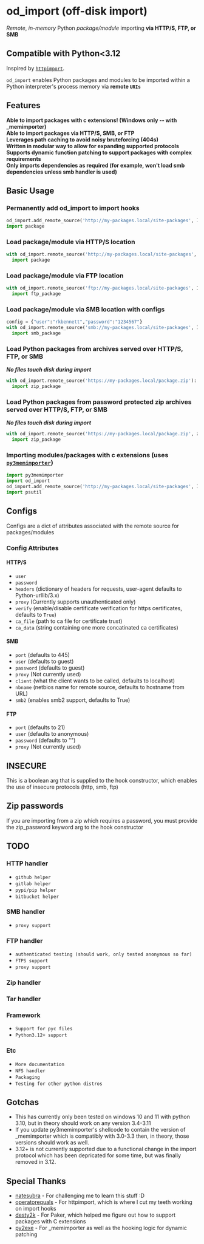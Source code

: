 # od_import (off-disk import)

_Remote_, _in-memory_ Python _package/module_ importing **via HTTP/S, FTP, or SMB**

## **Compatible with Python<3.12**

Inspired by [`httpimport`](https://github.com/operatorequals/httpimport).

`od_import` enables Python packages and modules to be imported within a Python interpreter's process memory via **remote `URIs`**

## Features

**Able to import packages with c extensions! (Windows only -- with _memimporter)**\
**Able to import packages via HTTP/S, SMB, or FTP**\
**Leverages path caching to avoid noisy bruteforcing (404s)**\
**Written in modular way to allow for expanding supported protocols**\
**Supports dynamic function patching to support packages with complex requirements**\
**Only imports dependencies as required (for example, won't load smb dependencies unless smb handler is used)**

## Basic Usage

### Permanently add od_import to import hooks

```python
od_import.add_remote_source('http://my-packages.local/site-packages', INSECURE=True)
import package
```

### Load package/module via HTTP/S location

```python
with od_import.remote_source('http://my-packages.local/site-packages', INSECURE=True):
  import package
```

### Load package/module via FTP location

```python
with od_import.remote_source('ftp://my-packages.local/site-packages', INSECURE=True):
  import ftp_package
```

### Load package/module via SMB location with configs

```python
config = {"user":"rkbennett","password":"1234567"}
with od_import.remote_source('smb://my-packages.local/site-packages', INSECURE=True, config=config):
  import smb_package
```

### Load Python packages from archives served over HTTP/S, FTP, or SMB

**_No files touch disk during import_**

```python
with od_import.remote_source('https://my-packages.local/package.zip'):
  import zip_package
```

### Load Python packages from password protected zip archives served over HTTP/S, FTP, or SMB

**_No files touch disk during import_**

```python
with od_import.remote_source('https://my-packages.local/package.zip', zip_password=b"SuperSecretPassword"):
  import zip_package
```

### Importing modules/packages with c extensions (uses [`py3memimporter`](https://github.com/rkbennett/py3memimporter))

```python
import py3memimporter
import od_import
od_import.add_remote_source('http://my-packages.local/site-packages', INSECURE=True)
import psutil
```

## Configs

Configs are a dict of attributes associated with the remote source for packages/modules

### Config Attributes

#### HTTP/S

* `user`
* `password`
* `headers` (dictionary of headers for requests, user-agent defaults to Python-urllib/3.x)
* `proxy` (Currently supports unauthenticated only)
* `verify` (enable/disable certificate verification for https certificates, defaults to `True`)
* `ca_file` (path to ca file for certificate trust)
* `ca_data` (string containing one more concatinated ca certificates)

#### SMB

* `port` (defaults to 445)
* `user` (defaults to guest)
* `password` (defaults to guest)
* `proxy` (Not currently used)
* `client` (what the client wants to be called, defaults to localhost)
* `nbname` (netbios name for remote source, defaults to hostname from URL)
* `smb2` (enables smb2 support, defaults to True)

#### FTP

* `port` (defaults to 21)
* `user` (defaults to anonymous)
* `password` (defaults to "")
* `proxy` (Not currently used)

## INSECURE

This is a boolean arg that is supplied to the hook constructor, which enables the use of insecure protocols (http, smb, ftp)

## Zip passwords

If you are importing from a zip which requires a password, you must provide the zip_password keyword arg to the hook constructor

## TODO

### HTTP handler

* `github helper`
* `gitlab helper`
* `pypi/pip helper`
* `bitbucket helper`

### SMB handler

* `proxy support`

### FTP handler

* `authenticated testing (should work, only tested anonymous so far)`
* `FTPS support`
* `proxy support`

### Zip handler

### Tar handler

### Framework

* `Support for pyc files`
* `Python3.12+ support`

### Etc

* `More documentation`
* `NFS handler`
* `Packaging`
* `Testing for other python distros`

## Gotchas

* This has currently only been tested on windows 10 and 11 with python 3.10, but in theory should work on any version 3.4-3.11
* If you update py3memimporter's shellcode to contain the version of _memimporter which is compatibly with 3.0-3.3 then, in theory, those versions should work as well.
* 3.12+ is not currently supported due to a functional change in the import protocol which has been depricated for some time, but was finally removed in 3.12.

## Special Thanks

* [natesubra](https://github.com/natesubra) - For challenging me to learn this stuff :D
* [operatorequals](https://github.com/operatorequals) - For httpimport, which is where I cut my teeth working on import hooks
* [desty2k](https://github.com/desty2k) - For Paker, which helped me figure out how to support packages with C extensions
* [py2exe](https://github.com/py2exe) - For _memimporter as well as the hooking logic for dynamic patching
